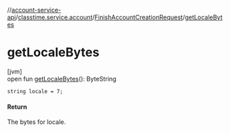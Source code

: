 //[account-service-api](../../../index.md)/[classtime.service.account](../index.md)/[FinishAccountCreationRequest](index.md)/[getLocaleBytes](get-locale-bytes.md)

# getLocaleBytes

[jvm]\
open fun [getLocaleBytes](get-locale-bytes.md)(): ByteString

`string locale = 7;`

#### Return

The bytes for locale.
